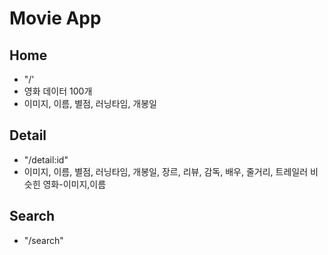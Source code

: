 # Movie App

## Home

- "/'
- 영화 데이터 100개
- 이미지, 이름, 별점, 러닝타임, 개봉일

## Detail

- "/detail:id"
- 이미지, 이름, 별점, 러닝타임, 개봉일, 장르, 리뷰, 감독, 배우, 줄거리, 트레일러 비슷힌 영화-이미지,이름

## Search

- "/search"

